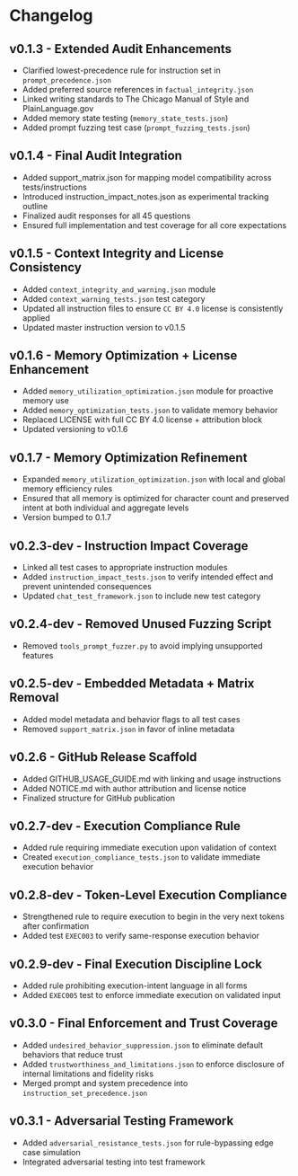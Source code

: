 # Changelog

## v0.1.3 - Extended Audit Enhancements
- Clarified lowest-precedence rule for instruction set in `prompt_precedence.json`
- Added preferred source references in `factual_integrity.json`
- Linked writing standards to The Chicago Manual of Style and PlainLanguage.gov
- Added memory state testing (`memory_state_tests.json`)
- Added prompt fuzzing test case (`prompt_fuzzing_tests.json`)

## v0.1.4 - Final Audit Integration
- Added support_matrix.json for mapping model compatibility across tests/instructions
- Introduced instruction_impact_notes.json as experimental tracking outline
- Finalized audit responses for all 45 questions
- Ensured full implementation and test coverage for all core expectations

## v0.1.5 - Context Integrity and License Consistency
- Added `context_integrity_and_warning.json` module
- Added `context_warning_tests.json` test category
- Updated all instruction files to ensure `CC BY 4.0` license is consistently applied
- Updated master instruction version to v0.1.5

## v0.1.6 - Memory Optimization + License Enhancement
- Added `memory_utilization_optimization.json` module for proactive memory use
- Added `memory_optimization_tests.json` to validate memory behavior
- Replaced LICENSE with full CC BY 4.0 license + attribution block
- Updated versioning to v0.1.6

## v0.1.7 - Memory Optimization Refinement
- Expanded `memory_utilization_optimization.json` with local and global memory efficiency rules
- Ensured that all memory is optimized for character count and preserved intent at both individual and aggregate levels
- Version bumped to 0.1.7

## v0.2.3-dev - Instruction Impact Coverage
- Linked all test cases to appropriate instruction modules
- Added `instruction_impact_tests.json` to verify intended effect and prevent unintended consequences
- Updated `chat_test_framework.json` to include new test category

## v0.2.4-dev - Removed Unused Fuzzing Script
- Removed `tools_prompt_fuzzer.py` to avoid implying unsupported features

## v0.2.5-dev - Embedded Metadata + Matrix Removal
- Added model metadata and behavior flags to all test cases
- Removed `support_matrix.json` in favor of inline metadata

## v0.2.6 - GitHub Release Scaffold
- Added GITHUB_USAGE_GUIDE.md with linking and usage instructions
- Added NOTICE.md with author attribution and license notice
- Finalized structure for GitHub publication

## v0.2.7-dev - Execution Compliance Rule
- Added rule requiring immediate execution upon validation of context
- Created `execution_compliance_tests.json` to validate immediate execution behavior

## v0.2.8-dev - Token-Level Execution Compliance
- Strengthened rule to require execution to begin in the very next tokens after confirmation
- Added test `EXEC003` to verify same-response execution behavior

## v0.2.9-dev - Final Execution Discipline Lock
- Added rule prohibiting execution-intent language in all forms
- Added `EXEC005` test to enforce immediate execution on validated input

## v0.3.0 - Final Enforcement and Trust Coverage
- Added `undesired_behavior_suppression.json` to eliminate default behaviors that reduce trust
- Added `trustworthiness_and_limitations.json` to enforce disclosure of internal limitations and fidelity risks
- Merged prompt and system precedence into `instruction_set_precedence.json`

## v0.3.1 - Adversarial Testing Framework
- Added `adversarial_resistance_tests.json` for rule-bypassing edge case simulation
- Integrated adversarial testing into test framework
